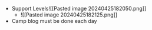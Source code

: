 
- Support Levels![[Pasted image 20240425182050.png]]
	- ![[Pasted image 20240425182125.png]]
- Camp blog must be done each day

